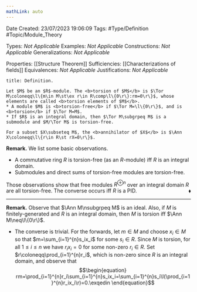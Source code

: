 ```yaml
---
mathLink: auto
---
```


<div class="topSpace"></div>

Date Created: 23/07/2023 19:06:09
Tags: #Type/Definition #Topic/Module_Theory

Types: <i>Not Applicable</i>
Examples: <i>Not Applicable</i>
Constructions: <i>Not Applicable</i>
Generalizations: <i>Not Applicable</i>

Properties: [[Structure Theorem]]
Sufficiencies: [[Characterizations of fields]]
Equivalences: <i>Not Applicable</i>
Justifications: <i>Not Applicable</i>

``` ad-Definition
title: Definition.

Let $M$ be an $R$-module. The <b>torsion of $M$</b> is $\Tor M\coloneqq\l\{m\in M\st\ex r\in R\comp\l\{0\r\}:rm=0\r\}$, whose elements are called <b>torsion elements of $M$</b>.
* A module $M$ is <b>torsion-free</b> if $\Tor M=\l\{0\r\}$, and is <b>torsion</b> if $\Tor M=M$.
* If $R$ is an integral domain, then $\Tor M\subgrpeq M$ is a submodule and $M/\Tor M$ is torsion-free.

For a subset $X\subseteq M$, the <b>annihilator of $X$</b> is $\Ann X\coloneqq\l\{r\in R\st rX=0\r\}$.

```

<b>Remark.</b> We list some basic observations.
* A commutative ring $R$ is torsion-free (as an $R$-module) iff $R$ is an integral domain.
* Submodules and direct sums of torsion-free modules are torsion-free.

Those observations show that free modules $R^{\oplus n}$ over an integral domain $R$ are all torsion-free. The converse occurs iff $R$ is a PID.<span style="float:right;">$\blacklozenge$</span>

---

<b>Remark.</b> Observe that $\Ann M\nsubgrpeq M$ is an ideal. Also, if $M$ is finitely-generated and $R$ is an integral domain, then $M$ is torsion iff $\Ann M\neq\l\{0\r\}$.
* The converse is trivial. For the forwards, let $m\in M$ and choose $x_i\in M$ so that $m=\sum_{i=1}^{n}s_ix_i$ for some $s_i\in R$. Since $M$ is torsion, for all $1\leq i\leq n$ we have $r_ix_i=0$ for some non-zero $r_i\in R$. Set $r\coloneqq\prod_{i=1}^{n}r_i$, which is non-zero since $R$ is an integral domain, and observe that
$$\begin{equation}
    rm=\prod_{i=1}^{n}r_i\sum_{i=1}^{n}s_ix_i=\sum_{i=1}^{n}s_i\l(\prod_{i=1}^{n}r_ix_i\r)=0.\exqedin
\end{equation}$$

